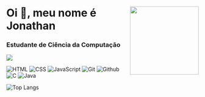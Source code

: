 <div>
  <img align="right" height="180em" src="https://images-wixmp-ed30a86b8c4ca887773594c2.wixmp.com/f/9d076937-402e-4df4-8ea8-dd4064adc139/dclaroc-a88cbdcb-2cc8-40f0-91d5-fec4f4a6e332.gif?token=eyJ0eXAiOiJKV1QiLCJhbGciOiJIUzI1NiJ9.eyJzdWIiOiJ1cm46YXBwOjdlMGQxODg5ODIyNjQzNzNhNWYwZDQxNWVhMGQyNmUwIiwiaXNzIjoidXJuOmFwcDo3ZTBkMTg4OTgyMjY0MzczYTVmMGQ0MTVlYTBkMjZlMCIsIm9iaiI6W1t7InBhdGgiOiJcL2ZcLzlkMDc2OTM3LTQwMmUtNGRmNC04ZWE4LWRkNDA2NGFkYzEzOVwvZGNsYXJvYy1hODhjYmRjYi0yY2M4LTQwZjAtOTFkNS1mZWM0ZjRhNmUzMzIuZ2lmIn1dXSwiYXVkIjpbInVybjpzZXJ2aWNlOmZpbGUuZG93bmxvYWQiXX0.8PAm480orKG75X6CpE_zVDvSvt4p1nlrbNXlk--NZyM">
  <div>
    <h1 align="">Oi 👋, meu nome é Jonathan</h1>
    <h3 align="">Estudante de Ciência da Computação</h3>

  <img src="https://user-images.githubusercontent.com/73097560/115834477-dbab4500-a447-11eb-908a-139a6edaec5c.gif"><br>
  
<div>
  <p>
    <img src="https://img.shields.io/badge/-HTML-05122A?style=for-the-badge&logo=html5&logoColor=50D7C9" alt="HTML">
    <img src="https://img.shields.io/badge/-CSS-05122A?style=for-the-badge&logo=CSS3&logoColor=50D7C9" alt="CSS">
    <img src="https://img.shields.io/badge/JavaScript-05122A?style=for-the-badge&logo=javascript&logoColor=50D7C9" alt="JavaScript">
    <img src="https://img.shields.io/badge/Git-05122A?style=for-the-badge&logo=git&logoColor=50D7C9" alt="Git">
    <img src="https://img.shields.io/badge/GitHub-05122A?style=for-the-badge&logo=github&logoColor=50D7C9" alt="Github">
    <img src="https://img.shields.io/badge/C-05122A?style=for-the-badge&logo=c&logoColor=50D7C9" alt="C">
    <img src="https://img.shields.io/badge/java-05122A?style=for-the-badge&logo=openjdk&logoColor=50D7C9" alt="Java">

  </p>
</div>
<div>
  
![Top Langs](https://github-readme-stats-git-masterrstaa-rickstaa.vercel.app/api/top-langs/?username=JhonFXA&bg_color=000&border_color=50D7C9&title_color=50D7C9&text_color=FFF)
</div>


